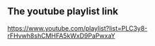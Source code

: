 ## The youtube playlist link

https://www.youtube.com/playlist?list=PLC3y8-rFHvwh8shCMHFA5kWxD9PaPwxaY

